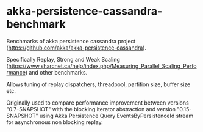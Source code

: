 # akka-persistence-cassandra-benchmark

Benchmarks of akka persistence cassandra project (https://github.com/akka/akka-persistence-cassandra).

Specifically Replay, Strong and Weak Scaling (https://www.sharcnet.ca/help/index.php/Measuring_Parallel_Scaling_Performance) and other benchmarks.

Allows tuning of replay dispatchers, threadpool, partition size, buffer size etc.

Originally used to compare performance improvement between versions "0.7-SNAPSHOT" with the blocking iterator abstraction and version "0.15-SNAPSHOT" using Akka Persistence Query EventsByPersistenceId stream for asynchronous non blocking replay.
